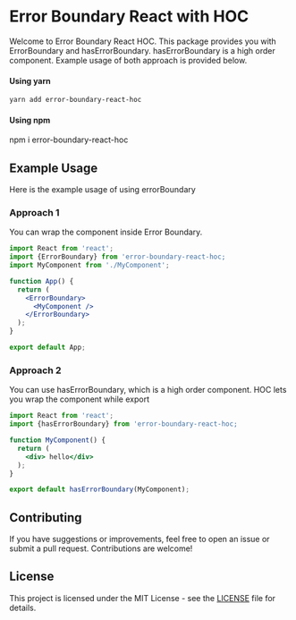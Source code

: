 # Error Boundary React with HOC

Welcome to Error Boundary React HOC. This package provides you with ErrorBoundary and hasErrorBoundary. hasErrorBoundary is a high order component. Example usage of both approach is provided below. 


#### Using yarn

```bash
yarn add error-boundary-react-hoc

```

#### Using npm

npm i error-boundary-react-hoc

## Example Usage

Here is the example usage of using errorBoundary

### Approach 1

You can wrap the component inside Error Boundary.

```jsx
import React from 'react';
import {ErrorBoundary} from 'error-boundary-react-hoc;
import MyComponent from './MyComponent';

function App() {
  return (
    <ErrorBoundary>
      <MyComponent />
    </ErrorBoundary>
  );
}

export default App;

```

### Approach 2

You can use hasErrorBoundary, which is a high order component. HOC lets you wrap the component while export

```jsx
import React from 'react';
import {hasErrorBoundary} from 'error-boundary-react-hoc;

function MyComponent() {
  return (
    <div> hello</div>
  );
}

export default hasErrorBoundary(MyComponent);


```

## Contributing

If you have suggestions or improvements, feel free to open an issue or submit a pull request. Contributions are welcome!

## License

This project is licensed under the MIT License - see the [LICENSE](./LICENSE) file for details.
